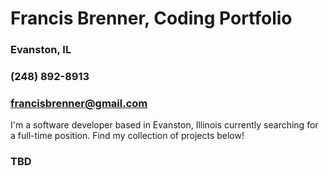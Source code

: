 # Francis Brenner, Coding Portfolio

### Evanston, IL

### (248) 892-8913

### francisbrenner@gmail.com

I'm a software developer based in Evanston, Illinois currently searching for a full-time position. Find my collection of projects below!

### TBD
